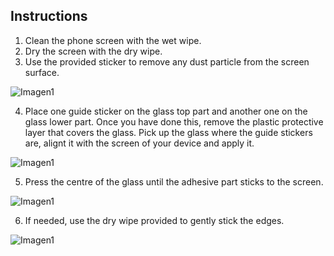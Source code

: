 ## Instructions

1. Clean the phone screen with the wet wipe.
2. Dry the screen with the dry wipe.
3. Use the provided sticker to remove any dust particle from the screen surface.

![Imagen1](http://static.energysistem.com/images/manuals/42689/5965eef1eecfd.jpg)

4. Place one guide sticker on the glass top part and another one on the glass lower part. Once you have done this, remove the plastic protective layer that covers the glass. Pick up the glass where the guide stickers are, alignt it with the screen of your device and apply it.

![Imagen1](http://static.energysistem.com/images/manuals/44362/599573bf63a54.jpg)

5. Press the centre of the glass until the adhesive part sticks to the screen.

![Imagen1](http://static.energysistem.com/images/manuals/42689/5965ef00d03b6.jpg)

6. If needed, use the dry wipe provided to gently stick the edges.

![Imagen1](http://static.energysistem.com/images/manuals/42689/5965ef0655283.jpg)

